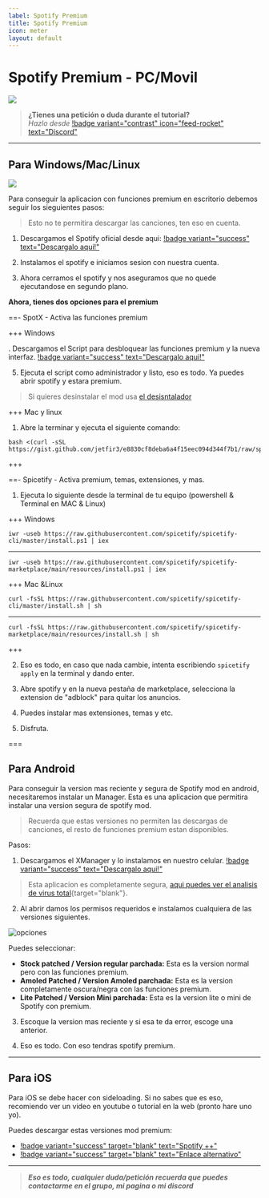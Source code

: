 ```yaml
---
label: Spotify Premium
title: Spotify Premium
icon: meter
layout: default
---
```


# Spotify Premium - PC/Movil

![](https://i.postimg.cc/90k6YTbD/Header-tutos-3.png)

> **¿Tienes una petición o duda durante el tutorial?**       
> *Hazlo desde* [!badge variant="contrast" icon="feed-rocket" text="Discord"](https://discord.gg/hVKeY3uEru) 

---

## Para Windows/Mac/Linux

![](https://i.postimg.cc/m2GJBbqf/asasasas.png)

Para conseguir la aplicacion con funciones premium en escritorio debemos seguir los sieguientes pasos:

> Esto no te permitira descargar las canciones, ten eso en cuenta.

1. Descargamos el Spotify oficial desde aqui: [!badge variant="success" text="Descargalo aqui!"](https://www.spotify.com/us/download/)      

2. Instalamos el spotify e iniciamos sesion con nuestra cuenta.

3. Ahora cerramos el spotify y nos aseguramos que no quede ejecutandose en segundo plano.

**Ahora, tienes dos opciones para el premium**

==- SpotX - Activa las funciones premium

+++ Windows

. Descargamos el Script para desbloquear las funciones premium y la nueva interfaz. [!badge variant="success" text="Descargalo aqui!"](https://raw.githack.com/amd64fox/SpotX/main/scripts/Install_Auto.bat)       

5. Ejecuta el script como administrador y listo, eso es todo. Ya puedes abrir spotify y estara premium.       

> Si quieres desinstalar el mod usa [el desisntalador](https://raw.githack.com/amd64fox/SpotX/main/Uninstall.bat)

+++ Mac y linux

1. Abre la terminar y ejecuta el siguiente comando:
```
bash <(curl -sSL https://gist.github.com/jetfir3/e8830cf8deba6a4f15eec094d344f7b1/raw/spotx.sh)
```
+++

==- Spicetify - Activa premium, temas, extensiones, y mas.

1. Ejecuta lo siguiente desde la terminal de tu equipo (powershell & Terminal en MAC & Linux)

+++ Windows

```
iwr -useb https://raw.githubusercontent.com/spicetify/spicetify-cli/master/install.ps1 | iex
```
---

``` 
iwr -useb https://raw.githubusercontent.com/spicetify/spicetify-marketplace/main/resources/install.ps1 | iex
```

+++ Mac &Linux


```
curl -fsSL https://raw.githubusercontent.com/spicetify/spicetify-cli/master/install.sh | sh
```

---

```
curl -fsSL https://raw.githubusercontent.com/spicetify/spicetify-marketplace/main/resources/install.sh | sh
```

+++

2. Eso es todo, en caso que nada cambie, intenta escribiendo `spicetify apply` en la terminal y dando enter.

3. Abre spotify y en la nueva pestaña de marketplace, selecciona la extension de "adblock" para quitar los anuncios.

4. Puedes instalar mas extensiones, temas y etc.

5. Disfruta.

===


## Para Android

Para conseguir la version mas reciente y segura de Spotify mod en android, necesitaremos instalar un Manager. Esta es una aplicacion que permitira instalar una version segura de spotify mod.     

> Recuerda que estas versiones no permiten las descargas de canciones, el resto de funciones premium estan disponibles.

Pasos:     

1. Descargamos el XManager y lo instalamos en nuestro celular. [!badge variant="success" text="Descargalo aqui!"](https://github.com/xManager-App/xManager/releases/latest/download/xManager.apk)     

> Esta aplicacion es completamente segura, [aqui puedes ver el analisis de virus total](https://www.virustotal.com/gui/file/994ea1d7b7cea1ab7f9ffb18b24ea8f58cd9d511ac8c5dc967d47207c55fa891/detection){target="blank"}.     

2. Al abrir damos los permisos requeridos e instalamos cualquiera de las versiones siguientes.      

![opciones](https://static.wixstatic.com/media/01dd63_fb36d3ac01a44b1b90043e04e17f823f~mv2.png/v1/fill/w_336,h_658,al_c,q_85,usm_0.66_1.00_0.01,enc_auto/edited_1.png)        

Puedes seleccionar:

- **Stock patched / Version regular parchada:** Esta es la version normal pero con las funciones premium.
- **Amoled Patched / Version Amoled parchada:** Esta es la version completamente oscura/negra con las funciones premium.
- **Lite Patched / Version Mini parchada:** Esta es la version lite o mini de Spotify con premium.

3. Escoque la version mas reciente y si esa te da error, escoge una anterior.

4. Eso es todo. Con eso tendras spotify premium.


---

## Para iOS

Para iOS se debe hacer con sideloading. Si no sabes que es eso, recomiendo ver un video en youtube o tutorial en la web (pronto hare uno yo).

Puedes descargar estas versiones mod premium:

- [!badge variant="success" target="blank" text="Spotify ++"](https://appdb.to/app/cydia/1900000540)
- [!badge variant="success" target="blank" text="Enlace alternativo"](https://files.ipaspot.app/spotify++.ipa)

---

> ***Eso es todo, cualquier duda/petición recuerda que puedes contactarme en el grupo, mi pagina o mi discord***


